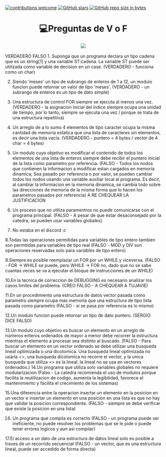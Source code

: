 [![contributions welcome](https://img.shields.io/badge/contributions-welcome-brightgreen.svg?style=flat)](https://github.com/FabianMartinez1234567/CADP)
[![GitHub stars](https://img.shields.io/github/stars/FabianMartinez1234567/CADP)](https://github.com/FabianMartinez1234567/CADP/stargazers/)
[![GitHub repo size in bytes](https://img.shields.io/github/repo-size/FabianMartinez1234567/CADP)](https://github.com/FabianMartinez1234567/CADP)
<h1 align="center"> 💻Preguntas de V o F </h1>
<div align="center">
<img src="https://media.giphy.com/media/1C8bHHJturSx2/giphy.gif"/>
 </div>
<br>
VERDADERO FALSO
1. Suponga que un programa declara un tipo cadena que es un string[1] y una variable ST:cadena. La variable ST puede ser utilizada como variable de decision en un case. (VERDADERO - funciona como un char)

2. Siendo 'meses' un tipo de subrango de enteros de 1 a 12, un modulo funcion puede retornar un valor de tipo 'meses'. (VERDADERO - un subrango de enteros es un tipo de dato simple)

3. Una estructura de control FOR siempre se ejecuta al menos una vez. (VERDADERO - la asignacion inicial del indice siempre ocupa una unidad de tiempo, por lo tanto, siempre se ejecuta una vez / porque se trata de una estructura repetitiva)

4. Un arreglo de a lo sumo 4 elementos de tipo caracter ocupa la misma cantidad de memoria estatica que una lista de caracteres sin elementos, es decir una lista vacía. (VERDADERO - puntero = 4 bytes / vector de 4 char = 4 bytes)

5. Un modulo cuyo objetivo es modificar el contenido de todos los elementos de una lista de enteros siempre debe recibir el puntero inicial de la lista como parametro por referencia. (FALSO - Todos los nodos que contienen la informacion a modificar estan cargados en memoria dinamica; Sea pasado por referencia o por valor, se pueden cambiar todos los nodos usando una variable auxiliar local al programa. Es decir, al cambiar la informacion en la memoria dinamica, se cambia todo sobre las direcciones de memoria de la misma forma que lo hacen los parametros pasados por referencia) A RE CHEQUEAR LA JUSTIFICACION

6. Un proceso que no utiliza paramentros no puede comunicarse con el programa principal. (FALSO - A pesar de que estar desaconsejado por la catedra, se pueden usar variables globales)

7. No estaba en el discord :c

8.Todas las operaciones permitidas para variables de tipo entero tambien son permitidas para variables de tipo real (FALSO - MOD y DIV son operaciones reservadas solo para variables de tipo entero)

9.Siempre es posible reemplazar un FOR por un WHILE y viceversa. (FALSO  - FOR -> WHILE se puede, pero WHILE -> FOR no, dado que no se sabe cuantas veces se va a ejecutar el bloque de instrucciones de un WHILE)

10.En la tecnica de correccion de DEBUGGING es necesario analizar los casos limites del problema. (CREO FALSO - A CHEQUEAR A TUJAVIE)

11.En un procedimiento una estructura de datos vector pasada como parametro siempre ocupa mas memoria que una estructura de tipo lista pasada como parametro (FALSO - si se pasa por referencia es lo mismo)

12.Un modulo funcion puede retornar un tipo de dato puntero. (SERGIO DICE FALSO)

13.Un modulo cuyo objetivo es buscar un elemento en un arreglo de números enteros ordenados de mayor a menor debe recorrer la estructura mientras el elemento a procesar sea distinto al buscado. (FALSO - Para buscar un elemento en un vector ordenado se debe utilizar una busqueda lineal optimizada o una dicotomica. Una busqueda lineal optimizada no usaria <>, una busqueda dicotomica no recorre el vector, y la unica busqueda que utiliza <> es la lineal. la lineal no se usa en vectores ordenados.)
14.Un programa que utiliza solo variables globales no requiere modularizacion (Falso - La catedra recomienda el uso de modulos porque facilita la reutilizacion de codigo, aumenta la legibilidad, favorece el mantenimiento y facilita el crecimiento de los sistemas)

15.Una diferencia entre la operacion insertar un elemento en la posicion en un vector e insertar un elemento en una posicion en una lista es que no hay que validar la posicion correspondiente. (FALSO - siempre se debe verificar que existe la posicion en una lista)

16. Un programa que compila es correcto (FALSO - un programa puede ser ineficiente, no puede resolver los problemas que se le pide o puede tener errores logicos y aun asi compilar)

17.El acceso a un dato de una estructura de datos lineal solo es posible a traves de un recorrido secuencial (FALSO - un vector, que es una estructura lineal, puede ser accedido de forma directa)
